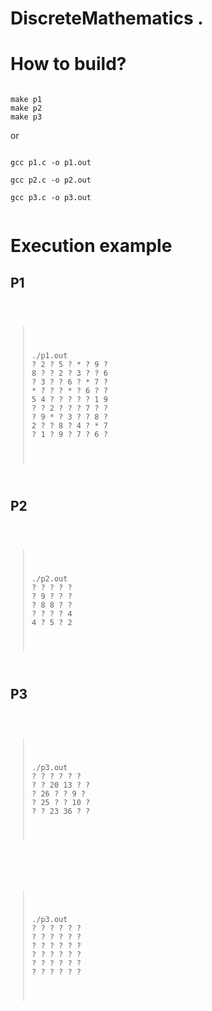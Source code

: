 # DiscreteMathematics . 

# How to build?
<pre><code>
make p1
make p2
make p3
</code></pre>

or
<pre><code>
gcc p1.c -o p1.out<br>
gcc p2.c -o p2.out<br>
gcc p3.c -o p3.out<br>
</code></pre>

# Execution example
## P1
<pre><code>
  <blockquote>
    <p>./p1.out
? 2 ? 5 ? * ? 9 ?
8 ? ? 2 ? 3 ? ? 6
? 3 ? ? 6 ? * 7 ?
* ? ? ? * ? 6 ? ?
5 4 ? ? ? ? ? 1 9
? ? 2 ? ? ? 7 ? ?
? 9 * ? 3 ? ? 8 ?
2 ? ? 8 ? 4 ? * 7
? 1 ? 9 ? 7 ? 6 ?</p>
  </blockquote>
</code></pre>

## P2
<pre><code>
  <blockquote>
    <p>./p2.out
? ? ? ? ?
? 9 ? ? ?
? 8 8 ? ?
? ? ? ? 4
4 ? 5 ? 2</p>
  </blockquote>
</code></pre>


## P3
<pre><code>
  <blockquote>
    <p>./p3.out
? ? ? ? ? ?
? ? 20 13 ? ?
? 26 ? ? 9 ?
? 25 ? ? 10 ?
? ? 23 36 ? ?</p>
  </blockquote>
</code></pre>


<pre><code>
  <blockquote>
    <p>./p3.out
? ? ? ? ? ?
? ? ? ? ? ?
? ? ? ? ? ?
? ? ? ? ? ?
? ? ? ? ? ?
? ? ? ? ? ?</p>
  </blockquote>
</code></pre>



